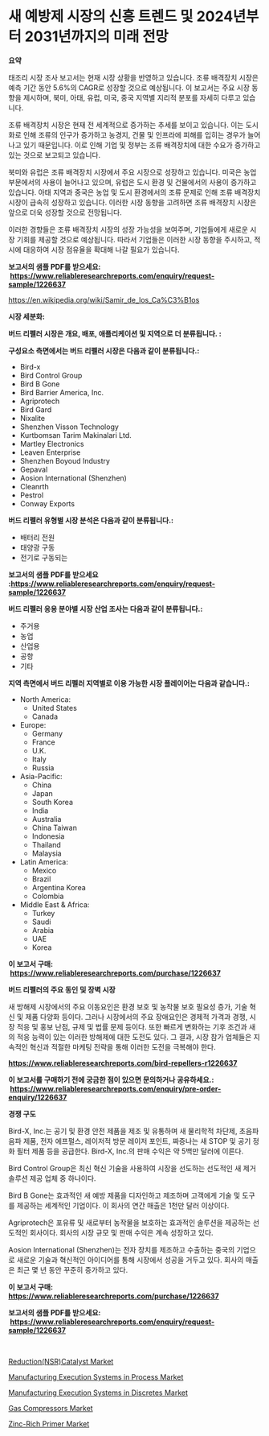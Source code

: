 <p><h1>새 예방제 시장의 신흥 트렌드 및 2024년부터 2031년까지의 미래 전망</h1></p><p><strong>요약</strong></p>
<p><p>태조리 시장 조사 보고서는 현재 시장 상황을 반영하고 있습니다. 조류 배격장치 시장은 예측 기간 동안 5.6%의 CAGR로 성장할 것으로 예상됩니다. 이 보고서는 주요 시장 동향을 제시하며, 북미, 아태, 유럽, 미국, 중국 지역별 지리적 분포를 자세히 다루고 있습니다.</p><p>조류 배격장치 시장은 현재 전 세계적으로 증가하는 추세를 보이고 있습니다. 이는 도시화로 인해 조류의 인구가 증가하고 농경지, 건물 및 인프라에 피해를 입히는 경우가 늘어나고 있기 때문입니다. 이로 인해 기업 및 정부는 조류 배격장치에 대한 수요가 증가하고 있는 것으로 보고되고 있습니다.</p><p>북미와 유럽은 조류 배격장치 시장에서 주요 시장으로 성장하고 있습니다. 미국은 농업 부문에서의 사용이 늘어나고 있으며, 유럽은 도시 환경 및 건물에서의 사용이 증가하고 있습니다. 아태 지역과 중국은 농업 및 도시 환경에서의 조류 문제로 인해 조류 배격장치 시장이 급속히 성장하고 있습니다. 이러한 시장 동향을 고려하면 조류 배격장치 시장은 앞으로 더욱 성장할 것으로 전망됩니다.</p><p>이러한 경향들은 조류 배격장치 시장의 성장 가능성을 보여주며, 기업들에게 새로운 시장 기회를 제공할 것으로 예상됩니다. 따라서 기업들은 이러한 시장 동향을 주시하고, 적시에 대응하여 시장 점유율을 확대해 나갈 필요가 있습니다.</p></p>
<p><strong>보고서의 샘플 PDF를 받으세요: &nbsp;<a href="https://www.reliableresearchreports.com/enquiry/request-sample/1226637">https://www.reliableresearchreports.com/enquiry/request-sample/1226637</a></strong></p>
<p><a href="https://en.wikipedia.org/wiki/Samir_de_los_Ca%C3%B1os">https://en.wikipedia.org/wiki/Samir_de_los_Ca%C3%B1os</a></p>
<p><strong>시장 세분화:</strong></p>
<p><strong> 버드 리펠러 시장은 개요, 배포, 애플리케이션 및 지역으로 더 분류됩니다. :</strong></p>
<p><strong>구성요소 측면에서는 버드 리펠러 시장은 다음과 같이 분류됩니다.:</strong></p>
<p><ul><li>Bird-x</li><li>Bird Control Group</li><li>Bird B Gone</li><li>Bird Barrier America, Inc.</li><li>Agriprotech</li><li>Bird Gard</li><li>Nixalite</li><li>Shenzhen Visson Technology</li><li>Kurtbomsan Tarim Makinalari Ltd.</li><li>Martley Electronics</li><li>Leaven Enterprise</li><li>Shenzhen Boyoud Industry</li><li>Gepaval</li><li>Aosion International (Shenzhen)</li><li>Cleanrth</li><li>Pestrol</li><li>Conway Exports</li></ul></p>
<p><strong> 버드 리펠러 유형별 시장 분석은 다음과 같이 분류됩니다.:</strong></p>
<p><ul><li>배터리 전원</li><li>태양광 구동</li><li>전기로 구동되는</li></ul></p>
<p><strong>보고서의 샘플 PDF를 받으세요 :<a href="https://www.reliableresearchreports.com/enquiry/request-sample/1226637">https://www.reliableresearchreports.com/enquiry/request-sample/1226637</a></strong></p>
<p><strong> 버드 리펠러 응용 분야별 시장 산업 조사는 다음과 같이 분류됩니다.:</strong></p>
<p><ul><li>주거용</li><li>농업</li><li>산업용</li><li>공항</li><li>기타</li></ul></p>
<p><strong>지역 측면에서 버드 리펠러 지역별로 이용 가능한 시장 플레이어는 다음과 같습니다.:</strong></p>
<p><ul>
    <li>
        North America:
        <ul>
            <li>United States</li>
            <li>Canada</li>
        </ul>
    </li>
    <li>
        Europe:
        <ul>
            <li>Germany</li>
            <li>France</li>
            <li>U.K.</li>
            <li>Italy</li>
            <li>Russia</li>
        </ul>
    </li>
    <li>
        Asia-Pacific:
        <ul>
            <li>China</li>
            <li>Japan</li>
            <li>South Korea</li>
            <li>India</li>
            <li>Australia</li>
            <li>China Taiwan</li>
            <li>Indonesia</li>
            <li>Thailand</li>
            <li>Malaysia</li>
        </ul>
    </li>
    <li>
        Latin America:
        <ul>
            <li>Mexico</li>
            <li>Brazil</li>
            <li>Argentina Korea</li>
            <li>Colombia</li>
        </ul>
    </li>
    <li>
        Middle East & Africa:
        <ul>
            <li>Turkey</li>
            <li>Saudi</li>
            <li>Arabia</li>
            <li>UAE</li>
            <li>Korea</li>
        </ul>
    </li>
    </ul></p>
<p><strong>이 보고서 구매: &nbsp;<a href="https://www.reliableresearchreports.com/purchase/1226637">https://www.reliableresearchreports.com/purchase/1226637</a></strong></p>
<p><strong>버드 리펠러의 주요 동인 및 장벽 시장</strong></p>
<p><p>새 방해제 시장에서의 주요 이동요인은 환경 보호 및 농작물 보호 필요성 증가, 기술 혁신 및 제품 다양화 등이다. 그러나 시장에서의 주요 장애요인은 경제적 가격과 경쟁, 시장 적응 및 홍보 난점, 규제 및 법률 문제 등이다. 또한 빠르게 변화하는 기후 조건과 새의 적응 능력이 있는 이러한 방해제에 대한 도전도 있다. 그 결과, 시장 참가 업체들은 지속적인 혁신과 적절한 마케팅 전략을 통해 이러한 도전을 극복해야 한다.</p></p>
<p><strong><a href="https://www.reliableresearchreports.com/bird-repellers-r1226637">https://www.reliableresearchreports.com/bird-repellers-r1226637</a></strong></p>
<p><strong>이 보고서를 구매하기 전에 궁금한 점이 있으면 문의하거나 공유하세요.: &nbsp;<a href="https://www.reliableresearchreports.com/enquiry/pre-order-enquiry/1226637">https://www.reliableresearchreports.com/enquiry/pre-order-enquiry/1226637</a></strong></p>
<p><strong>경쟁 구도</strong></p>
<p><p>Bird-X, Inc.는 공기 및 환경 안전 제품을 제조 및 유통하며 새 물리학적 차단제, 초음파 음파 제품, 전자 에프펄스, 레이저적 방문 레이저 포인트, 짜증나는 새 STOP 및 공기 정화 필터 제품 등을 공급한다. Bird-X, Inc.의 판매 수익은 약 5백만 달러에 이른다.</p><p>Bird Control Group은 최신 혁신 기술을 사용하여 시장을 선도하는 선도적인 새 제거 솔루션 제공 업체 중 하나이다.</p><p>Bird B Gone는 효과적인 새 예방 제품을 디자인하고 제조하며 고객에게 기술 및 도구를 제공하는 세계적인 기업이다. 이 회사의 연간 매출은 1천만 달러 이상이다.</p><p>Agriprotech은 포유류 및 새로부터 농작물을 보호하는 효과적인 솔루션을 제공하는 선도적인 회사이다. 회사의 시장 규모 및 판매 수익은 계속 성장하고 있다.</p><p>Aosion International (Shenzhen)는 전자 장치를 제조하고 수출하는 중국의 기업으로 새로운 기술과 혁신적인 아이디어를 통해 시장에서 성공을 거두고 있다. 회사의 매출은 최근 몇 년 동안 꾸준히 증가하고 있다.</p></p>
<p><strong>이 보고서 구매: &nbsp; <a href="https://www.reliableresearchreports.com/purchase/1226637">https://www.reliableresearchreports.com/purchase/1226637</a></strong></p>
<p><strong>보고서의 샘플 PDF를 받으세요: &nbsp;<a href="https://www.reliableresearchreports.com/enquiry/request-sample/1226637">https://www.reliableresearchreports.com/enquiry/request-sample/1226637</a></strong><strong></strong></p>
<p>&nbsp;</p>
<p><p><a href="https://github.com/DarrenSipes1990/Market-Research-Report-List-2/blob/main/reductionnsrcatalyst-market.md">Reduction(NSR)Catalyst Market</a></p><p><a href="https://issuu.com/reportprime-2/docs/manufacturing-execution-systems-in-process-market-">Manufacturing Execution Systems in Process Market</a></p><p><a href="https://issuu.com/reportprime-2/docs/manufacturing-execution-systems-in-discretes-marke">Manufacturing Execution Systems in Discretes Market</a></p><p><a href="https://www.linkedin.com/pulse/global-gas-compressors-market-product-type-application-region-jpg5c?trackingId=Pl7W8%2FNDSzpP%2BZdNbIOUuQ%3D%3D">Gas Compressors Market</a></p><p><a href="https://github.com/kmatchooka/Market-Research-Report-List-1/blob/main/zinc-rich-primer-market.md">Zinc-Rich Primer Market</a></p></p>